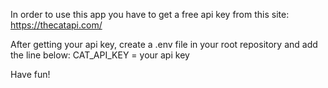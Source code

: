 In order to use this app you have to get a free api key from this site:
https://thecatapi.com/

After getting your api key, create a .env file in your root repository and add the line below:
CAT_API_KEY = your api key

Have fun!
